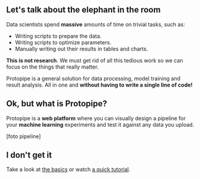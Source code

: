 ## Let's talk about the elephant in the room

Data scientists spend **massive** amounts of time on trivial tasks, such as:

* Writing scripts to prepare the data.
* Writing scripts to optimize parameters.
* Manually writing out their results in tables and charts.

**This is not research**. We must get rid of all this tedious work so we can focus on the things that really matter.

Protopipe is a general solution for data processing, model training and result analysis. All in one and **without having to write a single line of code!**

## Ok, but what is Protopipe?

Protopipe is a **web platform** where you can visually design a pipeline for your **machine learning** experiments and test it against any data you upload.

[foto pipeline]

## I don't get it

Take a look at [the basics](basics.html) or watch [a quick tutorial](http://youtube.com).

